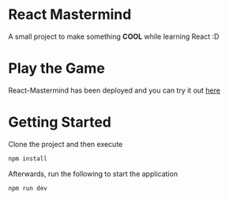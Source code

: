 # React Mastermind

A small project to make something **COOL** while learning React :D

# Play the Game
React-Mastermind has been deployed and you can try it out [here](https://react-mastermind-fun.vercel.app/)

# Getting Started

Clone the project and then execute
```bash
npm install
```

Afterwards, run the following to start the application 
```bash
npm run dev
```


